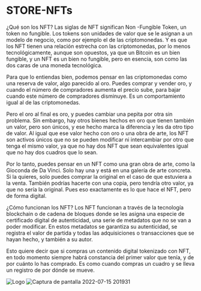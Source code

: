 # STORE-NFTs

¿Qué son los NFT?
Las siglas de NFT significan Non -Fungible Token, un token no fungible. Los tokens son unidades de valor que se le asignan a un modelo de negocio, como por ejemplo el de las criptomonedas. Y es que los NFT tienen una relación estrecha con las criptomonedas, por lo menos tecnológicamente, aunque son opuestos, ya que un Bitcoin es un bien fungible, y un NFT es un bien no fungible, pero en esencia, son como las dos caras de una moneda tecnológica.

Para que lo entiendas bien, podemos pensar en las criptomonedas como una reserva de valor, algo parecido al oro. Puedes comprar y vender oro, y cuando el número de compradores aumenta el precio sube, para bajar cuando este número de compradores disminuye. Es un comportamiento igual al de las criptomonedas.

Pero el oro al final es oro, y puedes cambiar una pepita por otra sin problema. Sin embargo, hay otros bienes hechos en oro que tienen también un valor, pero son únicos, y ese hecho marca la diferencia y les da otro tipo de valor. Al igual que ese valor hecho con oro o una obra de arte, los NFT son activos únicos que no se pueden modificar ni intercambiar por otro que tenga el mismo valor, ya que no hay dos NFT que sean equivalentes igual que no hay dos cuadros que lo sean.

Por lo tanto, puedes pensar en un NFT como una gran obra de arte, como la Gioconda de Da Vinci. Solo hay una y está en una galería de arte concreta. Si la quieres, solo puedes comprar la original en el caso de que estuviera a la venta. También podrías hacerte con una copia, pero tendría otro valor, ya que no sería la original. Pues eso exactamente es lo que hace el NFT, pero de forma digital.

¿Cómo funcionan los NFT?
Los NFT funcionan a través de la tecnología blockchain o de cadena de bloques donde se les asigna una especie de certificado digital de autenticidad, una serie de metadatos que no se van a poder modificar. En estos metadatos se garantiza su autenticidad, se registra el valor de partida y todas las adquisiciones o transacciones que se hayan hecho, y también a su autor.

Esto quiere decir que si compras un contenido digital tokenizado con NFT, en todo momento siempre habrá constancia del primer valor que tenía, y de por cuánto lo has comprado. Es como cuando compras un cuadro y se lleva un registro de por dónde se mueve.

![Logo](h.png)
![Captura de pantalla 2022-07-15 201931](https://user-images.githubusercontent.com/93633438/179323518-c232f68a-ff6f-403b-a494-2a1d751568b2.png)
